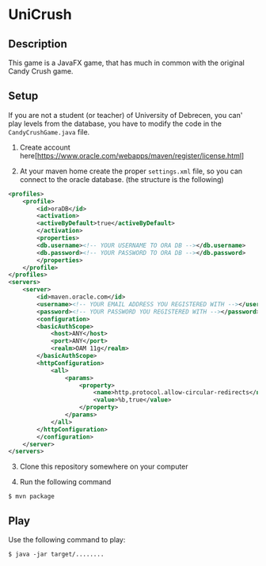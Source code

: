 UniCrush
========

## Description
This game is a JavaFX game, that has much in common with the original Candy Crush game.

## Setup
If you are not a student (or teacher) of University of Debrecen, you can' play levels from the database, you have to modify the code in the `CandyCrushGame.java` file.

1. Create account here[https://www.oracle.com/webapps/maven/register/license.html]

2. At your maven home create the proper `settings.xml` file, so you can connect to the oracle database. (the structure is the following)
```xml
<profiles>
	<profile>
	    <id>oraDB</id>
	    <activation>
		<activeByDefault>true</activeByDefault>
	    </activation>
	    <properties>
		<db.username><!-- YOUR USERNAME TO ORA DB --></db.username>
		<db.password><!-- YOUR PASSWORD TO ORA DB --></db.password>
	    </properties>
	</profile>
</profiles>
<servers>
	<server>
	    <id>maven.oracle.com</id>
	    <username><!-- YOUR EMAIL ADDRESS YOU REGISTERED WITH --></username>
	    <password><!-- YOUR PASSWORD YOU REGISTERED WITH --></password>
	    <configuration>
		<basicAuthScope>
		    <host>ANY</host>
		    <port>ANY</port>
		    <realm>OAM 11g</realm>
		</basicAuthScope>
		<httpConfiguration>
		    <all>
		        <params>
		            <property>
		                <name>http.protocol.allow-circular-redirects</name>
		                <value>%b,true</value>
		            </property>
		        </params>
		    </all>
		</httpConfiguration>
	    </configuration>
	</server>
</servers>
```

3. Clone this repository somewhere on your computer

4. Run the following command

``$ mvn package``

## Play

Use the following command to play:

``$ java -jar target/........``

